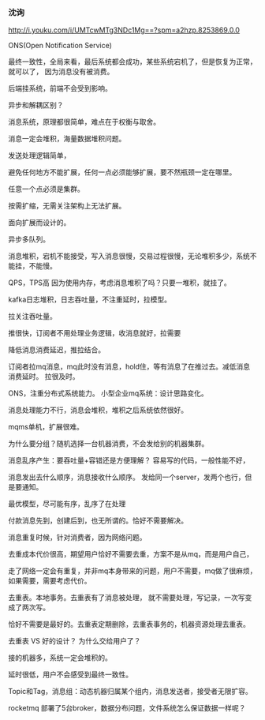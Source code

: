 ### 沈询
http://i.youku.com/i/UMTcwMTg3NDc1Mg==?spm=a2hzp.8253869.0.0

ONS(Open Notification Service)

最终一致性，全局来看，最后系统都会成功，某些系统宕机了，但是恢复为正常，就可以了，
因为消息没有被消费。

后端挂系统，前端不会受到影响。

异步和解耦区别？

消息系统，原理都很简单，难点在于权衡与取舍。

消息一定会堆积，海量数据堆积问题。

发送处理逻辑简单，

避免任何地方不能扩展，任何一点必须能够扩展，要不然瓶颈一定在哪里。

任意一个点必须是集群。

按需扩缩，无需关注架构上无法扩展。

面向扩展而设计的。

异步多队列。

消息堆积，宕机不能接受，写入消息很慢，交易过程很慢，无论堆积多少，系统不能挂，不能慢。

QPS，TPS高 因为使用内存，考虑消息堆积了吗？只要一堆积，就挂了。

kafka日志堆积，日志吞吐量，不注重延时，拉模型。

拉关注吞吐量。

推很快，订阅者不用处理业务逻辑，收消息就好，拉需要

降低消息消费延迟，推拉结合。

订阅者拉mq消息，mq此时没有消息，hold住，等有消息了在推过去。减低消息消费延时。
拉很及时。

ONS，注重分布式系统能力。
小型企业mq系统：设计思路变化。

消息处理能力不行，消息会堆积，堆积之后系统依然很好。

mqms单机，扩展很难。

为什么要分组？随机选择一台机器消费，不会发给别的机器集群。

消息乱序产生：要吞吐量+容错还是方便理解？
容易写的代码，一般性能不好，

消息发出去什么顺序，消息接收什么顺序。
发给同一个server，发两个也行，但是要通知。

最优模型，尽可能有序，乱序了在处理

付款消息先到，创建后到，也无所谓的。恰好不需要解决。


消息重复时候，针对消费者，因为网络问题。

去重成本代价很高，期望用户恰好不需要去重，方案不是从mq，而是用户自己，

走了网络一定会有重复，并非mq本身带来的问题，用户不需要，mq做了很麻烦，如果需要，需要考虑代价。

去重表。本地事务。去重表有了消息被处理， 就不需要处理，写记录，一次写变成了两次写。

恰好不需要是最好的。去重表定期删除，去重表事务的，机器资源处理去重表。

去重表 VS 好的设计？ 为什么交给用户了？

接的机器多，系统一定会堆积的。

延时很低，用户不会感受到最终一致性。

Topic和Tag，消息组：动态机器归属某个组内，消息发送者，接受者无限扩容。

rocketmq 部署了5台broker，数据分布问题，文件系统怎么保证数据一样呢？




